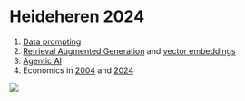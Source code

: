# Heideheren 2024

1. [Data prompting](https://github.com/datadrivendecisions/intro-python/blob/main/datamining.ipynb)
2. [Retrieval Augmented Generation](https://chatgpt.com/gpts/editor/g-KggKQZmrD) and [vector embeddings](https://colab.research.google.com/drive/1BoRkb_tL-hFQ6MHMggBjX-xrAM-GOyfO)
3. [Agentic AI](https://github.com/businessdatasolutions/crewAI-examples)
4. Economics in [2004](https://datadrivendecisions.github.io/marketcap/world2004.html) and [2024](https://datadrivendecisions.github.io/marketcap/)

![](https://www.voronoiapp.com/_next/image?url=https%3A%2F%2Fcdn.voronoiapp.com%2Fpublic%2Fimages%2Fvoronoi-The-Worlds-Top-50-Science-and-Technology-Hubs-20240510132018.webp&w=1920&q=75)
